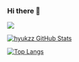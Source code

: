 ### Hi there 👋

<!--
**hyukzz/hyukzz** is a ✨ _special_ ✨ repository because its `README.md` (this file) appears on your GitHub profile.

Here are some ideas to get you started:

- 🔭 I’m currently working on ...
- 🌱 I’m currently learning ...
- 👯 I’m looking to collaborate on ...
- 🤔 I’m looking for help with ...
- 💬 Ask me about ...
- 📫 How to reach me: ...
- 😄 Pronouns: ...
- ⚡ Fun fact: ...
-->
<a href="https://velog.io/@richard"><img src="https://img.shields.io/badge/Velog-3DDC84?style=flat-square&logo=Blogger&logoColor=white"/></a>

[![hyukzz GitHub Stats](https://github-readme-stats.vercel.app/api?username=hyukzz&hide_border=trueshow_icons=true&theme=tokyonight&hide=stars)](https://github.com/hyukzz)

[![Top Langs](https://github-readme-stats.vercel.app/api/top-langs/?username=hyukzz&hide_border=true&layout=compact&show_icons=true&theme=tokyonight)](https://github.com/hyukzz)
